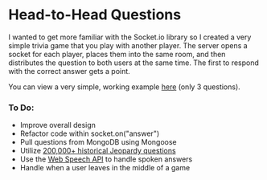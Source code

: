 # Head-to-Head Questions 

I wanted to get more familiar with the Socket.io library so I created a very simple trivia game that you play with another player.  The server opens a socket for each player, places them into the same room, and then distributes the question to both users at the same time.  The first to respond with the correct answer gets a point.

You can view a very simple, working example [here](http://peaceful-citadel-7847.herokuapp.com/) (only 3 questions).

### To Do:
- Improve overall design
- Refactor code within socket.on("answer")
- Pull questions from MongoDB using Mongoose
- Utilize [200,000+ historical Jeopardy questions](http://usareddit.com/r/datasets/comments/1uyd0t/200000_jeopardy_questions_in_a_json_file/)
- Use the [Web Speech API](http://updates.html5rocks.com/2013/01/Voice-Driven-Web-Apps-Introduction-to-the-Web-Speech-API) to handle spoken answers
- Handle when a user leaves in the middle of a game

